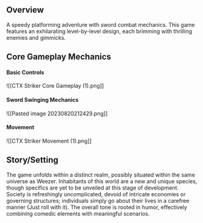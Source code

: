 ## Overview

A speedy platforming adventure with sword combat mechanics. This game features an exhilarating level-by-level design, each brimming with thrilling enemies and gimmicks. 
## Core Gameplay Mechanics

#### Basic Controls

![[CTX Striker Core Gameplay  (1).png]]

#### Sword Swinging Mechanics

![[Pasted image 20230820212429.png]]

#### Movement

![[CTX Striker Movement (1).png]]
## Story/Setting

The game unfolds within a distinct realm, possibly situated within the same universe as Weezer. Inhabitants of this world are a new and unique species, though specifics are yet to be unveiled at this stage of development. Society is refreshingly uncomplicated, devoid of intricate economies or governing structures; individuals simply go about their lives in a carefree manner (Just roll with it). The overall tone is rooted in humor, effectively combining comedic elements with meaningful scenarios.